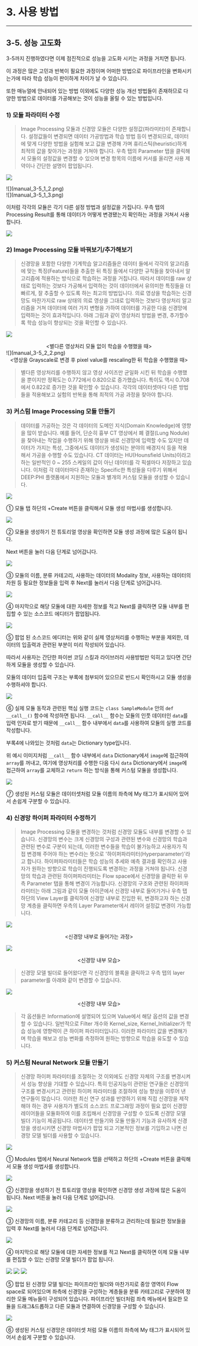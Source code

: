 # 3. 사용 방법

***

## 3-5. 성능 고도화

3-5까지 진행하였다면 이제 점진적으로 성능을 고도화 시키는 과정을 거치면 됩니다.

이 과정은 많은 고민과 반복이 필요한 과정이며 어떠한 방법으로 파이프라인을 변화시키는가에 따라 학습 성능이 판이하게 차이가 날 수 있습니다.

또한 매뉴얼에 안내되어 있는 방법 이외에도 다양한 성능 개선 방법들이 존재하므로 다양한 방법으로 데이터를 가공해보는 것이 성능을 올릴 수 있는 방법입니다.


### 1) 모듈 파라미터 수정

> Image Processing 모듈과 신경망 모듈은 다양한 설정값(파라미터)이 존재합니다.
> 설정값들이 변경되면 데이터 가공방법과 학습 방법 등이 변경되므로, 데이터에 맞게 다양한 방법을 실험해 보고 값을 변경해 가며 휴리스틱(heuristic)하게 최적의 값을 찾아가는 과정을 거쳐야 합니다.
> 우측 탭의 Parameter 탭을 클릭해서 모듈의 설정값을 변경할 수 있으며 변경 항목의 이름에 커서를 올리면 사용 제약이나 간단한 설명이 팝업됩니다.

![](manual_3-5_1_1.png)
<center><Gamma Correction-Grayscale 모듈의 설정 창></center>
![](manual_3-5_1_2.png)
<center><Histogram Equalization-Grayscale 모듈의 설정 창></center>
![](manual_3-5_1_3.png)
<center><Morphological Transformation-Grayscale 모듈의 설정 창></center>

이처럼 각각의 모듈은 각기 다른 설정 방법과 설정값을 가집니다. 우측 탭의 Processing Result를 통해 데이터가 어떻게 변경됐는지 확인하는 과정을 거쳐서 사용합니다.

![](manual_3-5_1_4.png)
<center><Processing Result 예시></center>


### 2) Image Processing 모듈 바꿔보기/추가해보기

>신경망을 포함한 다양한 기계학습 알고리즘들은 데이터 들에서 각각의 알고리즘에 맞는 특징(Feature)들을 추출한 뒤 특징 들에서 다양한 규칙들을 찾아내서 알고리즘에 적용하는 방식으로 학습하는 과정을 거칩니다.
>따라서 데이터를 raw 상태로 입력하는 것보다 가공해서 입력하는 것이 데이터에서 유의미한 특징들을 더 빠르게, 잘 추출할 수 있도록 하는 최고의 방법입니다.
>의료 영상을 학습하는 신경망도 마찬가지로 raw 상태의 의료 영상을 그대로 입력하는 것보다 영상처리 알고리즘을 거쳐 데이터에 여러 가지 변형을 가하여 데이터를 가공한 다음 신경망에 입력하는 것이 효과적입니다.
>아래 그림과 같이 영상처리 방법을 변경, 추가할수록 학습 성능이 향상되는 것을 확인할 수 있습니다.

![](manual_3-5_2_1.png)
<center><별다른 영상처리 모듈 없이 학습을 수행했을 때></center>
![](manual_3-5_2_2.png)
<center><영상을 Grayscale로 변경 후 pixel value를 rescaling한 뒤 학습을 수행했을 때></center>

>별다른 영상처리를 수행하지 않고 영상 사이즈만 균일화 시킨 뒤 학습을 수행했을 뿐이지만 정확도는 0.772에서 0.820으로 증가했습니다. 특이도 역시 0.708에서 0.822로 증가한 것을 확인할 수 있습니다. 
>각각의 데이터셋마다 다른 방법들을 적용해보고 실험의 반복을 통해 최적의 가공 과정을 찾아야 합니다.


### 3) 커스텀 Image Processing 모듈 만들기

>데이터를 가공하는 것은 각 데이터의 도메인 지식(Domain Knowledge)에 영향을 많이 받습니다.
>예를 들어, 단순히 흉부 CT 영상에서 폐 결절(Lung Nodule)을 찾아내는 작업을 수행하기 위해 영상을 바로 신경망에 입력할 수도 있지만 데이터가 가지는 특성, 그중에서도 데이터가 생성되는 분야의 배경지식 등을 적용해서 가공을 수행할 수도 있습니다.
>CT 데이터는 HU(Hounsfield Units)이라고 하는 일반적인 0 ~ 255 스케일의 값이 아닌 데이터를 각 픽셀마다 저장하고 있습니다.
>이처럼 각 데이터마다 존재하는 Specific한 특성들을 다루기 위해서 DEEP:PHI 플랫폼에서 지원하는 모듈과 별개의 커스텀 모듈을 생성할 수 있습니다.

![](manual_3-5_3_1.png)

① 모듈 탭 하단의 +Create 버튼을 클릭해서 모듈 생성 마법사를 생성합니다.

![](manual_3-5_3_2.png)

② 모듈을 생성하기 전 튜토리얼 영상을 확인하면 모듈 생성 과정에 많은 도움이 됩니다.

Next 버튼을 눌러 다음 단계로 넘어갑니다.

![](manual_3-5_3_3.png)

③ 모듈의 이름, 분류 카테고리, 사용하는 데이터의 Modality 정보, 사용하는 데이터의 차원 등 필요한 정보들을 입력 후 Next를 눌러서 다음 단계로 넘어갑니다.

![](manual_3-5_3_4.png)

④ 마지막으로 해당 모듈에 대한 자세한 정보를 적고 Next를 클릭하면 모듈 내부를 편집할 수 있는 소스코드 에디터가 팝업됩니다.

![](manual_3-5_3_5.png)

⑤ 팝업 된 소스코드 에디터는 위와 같이 실제 영상처리를 수행하는 부분을 제외한, 데이터의 입출력과 관련된 부분이 미리 작성되어 있습니다.

따라서 사용자는 간단한 파이썬 코딩 스킬과 라이브러리 사용방법만 익히고 있다면 간단하게 모듈을 생성할 수 있습니다.

모듈의 데이터 입출력 구조는 부록에 첨부되어 있으므로 반드시 확인하시고 모듈 생성을 수행하셔야 합니다.

![](manual_3-5_3_6.png)

⑥ 실제 모듈 동작과 관련된 핵심 실행 코드는 `class SampleModule` 안의 `def __call__()` 함수에 작성하면 됩니다. `__call__` 함수는 모듈의 인풋 데이터인 `data`를 입력 인자로 받기 때문에 `__call__` 함수 내부에서 `data`를 사용하여 모듈의 실행 코드를 작성합니다.

부록4에 나와있는 것처럼 `data`는 Dictionary type입니다.

위 예시 이미지처럼 `__call__` 함수 내부에서 `data` Dictionary에서 `image`에 접근하여 `array`를 꺼내고, 여기에 영상처리를 수행한 다음 다시 `data` Dictionary에서 `image`에 접근하여 `array`를 교체하고 `return` 하는 방식을 통해 커스텀 모듈을 생성합니다.

![](manual_3-5_3_7.png)

⑦ 생성된 커스텀 모듈은 데이터셋처럼 모듈 이름의 좌측에 My 태그가 표시되어 있어서 손쉽게 구분할 수 있습니다.


### 4) 신경망 하이퍼 파라미터 수정하기

> Image Processing 모듈을 변경하는 것처럼 신경망 모듈도 내부를 변경할 수 있습니다.
> 신경망의 변수는 크게 신경망의 구성과 관련된 변수와 신경망의 학습과 관련된 변수로 구분이 되는데, 이러한 변수들을 학습이 불가능하고 사용자가 직접 변경해 주어야 하는 변수라는 뜻으로 '하이퍼파라미터(Hyperparameter)'라고 합니다.
> 하이퍼파라미터들은 학습 성능의 추세와 예측 결과를 확인하고 사용자가 원하는 방향으로 학습이 진행되도록 변경하는 과정을 거쳐야 됩니다.
> 신경망의 학습과 관련된 하이퍼파라미터는 Flow space에서 신경망을 클릭한 뒤 우측 Parameter 탭을 통해 변경이 가능합니다.
> 신경망의 구조와 관련된 하이퍼파라미터는 아래 그림과 같이 모듈 아이콘에서 신경망 내부로 들어가거나 우측 탭 하단의 View Layer를 클릭하여 신경망 내부로 진입한 뒤, 변경하고자 하는 신경망 계층을 클릭하면 우측의 Layer Parameter에서 레이어 설정값 변경이 가능합니다.

![](manual_3-5_4_1)
<center><신경망 내부로 들어가는 과정></center>

![](manual_3-5_4_2)
<center><신경망 내부 모습></center>

> 신경망 모델 빌더로 들어왔다면 각 신경망의 블록을 클릭하고 우측 탭의 layer parameter를 아래와 같이 변경할 수 있습니다.

![](manual_3-5_4_3)
<center><신경망 내부 모습></center>

> 각 옵션들은 Information에 설명되어 있으며 Value에서 해당 옵션의 값을 변경할 수 있습니다. 일반적으로 Filter 개수와 Kernel_size, Kernel_Initializer가 학습 성능에 영향력이 큰 하이퍼 파라미터입니다. 이러한 파라미터 값을 변경해가며 학습을 해보고 성능 변화를 측정하여 원하는 방향으로 학습을 유도할 수 있습니다.


### 5) 커스텀 Neural Network 모듈 만들기

> 신경망 하이퍼 파라미터를 조절하는 것 이외에도 신경망 자체의 구조를 변경시켜서 성능 향상을 기대할 수 있습니다.
> 특히 인공지능이 관련된 연구들은 신경망의 구조를 변경시키고 관련된 하이퍼 파라미터를 조절하여 성능 향상을 이루어 낸 연구들이 많습니다.
> 이러한 최신 연구 성과를 반영하기 위해 직접 신경망을 제작해야 하는 경우 사용자가 별도의 소스코드 프로그래밍 과정이 필요 없이 신경망 레이어들을 모듈화하여 이를 조립해서 신경망을 구성할 수 있도록 신경망 모델 빌더 기능이 제공됩니다.
> 데이터셋 만들기와 모듈 만들기 기능과 유사하게 신경망을 생성시키면 신경망 마법사가 팝업 되고 기본적인 정보를 기입하고 나면 신경망 모델 빌더를 사용할 수 있습니다.

![](manual_3-5_5_1.png)

① Modules 탭에서 Neural Network 탭을 선택하고 하단의 +Create 버튼을 클릭해서 모듈 생성 마법사를 생성합니다.

![](manual_3-5_5_2.png)

② 신경망을 생성하기 전 튜토리얼 영상을 확인하면 신경망 생성 과정에 많은 도움이 됩니다. Next 버튼을 눌러 다음 단계로 넘어갑니다.

![](manual_3-5_5_3.png)

③ 신경망의 이름, 분류 카테고리 등 신경망을 분류하고 관리하는데 필요한 정보들을 입력 후 Next를 눌러서 다음 단계로 넘어갑니다.

![](manual_3-5_5_4.png)

④ 마지막으로 해당 모듈에 대한 자세한 정보를 적고 Next를 클릭하면 이제 모듈 내부를 편집할 수 있는 신경망 모델 빌더가 팝업 됩니다.

![](manual_3-5_5_5_1.png)
![](manual_3-5_5_5_2.png)
![](manual_3-5_5_5_3.png)

⑤ 팝업 된 신경망 모델 빌더는 파이프라인 빌더와 마찬가지로 중앙 영역이 Flow space로 되어있으며 좌측에 신경망을 구성하는 계층들을 분류 카테고리로 구분하여 정리한 모듈 메뉴들이 구성되어 있습니다. 파이프라인 빌더처럼 좌측 메뉴에서 필요한 모듈을 드래그&드롭하고 다른 모듈과 연결하여 신경망을 구성할 수 있습니다.

![](manual_3-5_5_6.png)

⑥ 생성된 커스텀 신경망은 데이터셋 처럼 모듈 이름의 좌측에 My 태그가 표시되어 있어서 손쉽게 구분할 수 있습니다.